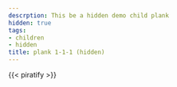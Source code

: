 ```yaml
---
descrption: This be a hidden demo child plank
hidden: true
tags:
- children
- hidden
title: plank 1-1-1 (hidden)
---
```

{{< piratify >}}